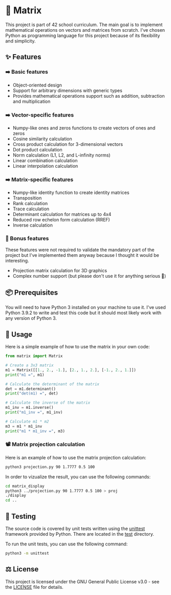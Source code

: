 # 🔢 Matrix

This project is part of 42 school curriculum.
The main goal is to implement mathematical operations on vectors and matrices from scratch.
I've chosen Python as programming language for this project because of its flexibility and simplicity.

## ✨ Features
### ➡️ Basic features

- Object-oriented design
- Support for arbitrary dimensions with generic types
- Provides mathematical operations support such as addition, subtraction and multiplication

### ➡️ Vector-specific features

- Numpy-like ones and zeros functions to create vectors of ones and zeros
- Cosine similarity calculation
- Cross product calculation for 3-dimensional vectors
- Dot product calculation
- Norm calculation (L1, L2, and L-infinity norms)
- Linear combination calculation
- Linear interpolation calculation

### ➡️ Matrix-specific features

- Numpy-like identity function to create identity matrices
- Transposition
- Rank calculation
- Trace calculation
- Determinant calculation for matrices up to 4x4
- Reduced row echelon form calculation (RREF)
- Inverse calculation

### 🎁 Bonus features

These features were not required to validate the mandatory part of the project but I've implemented them anyway because I thought it would be interesting.

- Projection matrix calculation for 3D graphics
- Complex number support (but please don't use it for anything serious 🤡)

## 📦 Prerequisites

You will need to have Python 3 installed on your machine to use it.
I've used Python 3.9.2 to write and test this code but it should most likely work with any version of Python 3.

## 🚀 Usage

Here is a simple example of how to use the matrix in your own code:

```python
from matrix import Matrix

# Create a 3x3 matrix
m1 = Matrix([[1., 2., -1.], [2., 1., 2.], [-1., 2., 1.]])
print("m1 =", m1)

# Calculate the determinant of the matrix
det = m1.determinant()
print("det(m1) =", det)

# Calculate the inverse of the matrix
m1_inv = m1.inverse()
print("m1_inv =", m1_inv)

# Calculate m1 * m2
m3 = m1 * m1_inv
print("m1 * m1_inv =", m3)
```

### 📽️ Matrix projection calculation

Here is an example of how to use the matrix projection calculation:

```sh
python3 projection.py 90 1.7777 0.5 100
```

In order to vizualize the result, you can use the following commands:

```sh
cd matrix_display
python3 ../projection.py 90 1.7777 0.5 100 > proj
./display
cd ..
```

## 🧪 Testing

The source code is covered by unit tests written using the [unittest](https://docs.python.org/3/library/unittest.html) framework provided by Python.
There are located in the [test](matrix/test) directory.

To run the unit tests, you can use the following command:

```sh
python3 -m unittest
```

## ⚖️ License

This project is licensed under the GNU General Public License v3.0 - see the [LICENSE](LICENSE) file for details.

